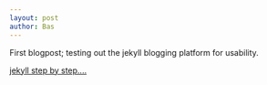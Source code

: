 ```yaml
---
layout: post
author: Bas
---
```

First blogpost; testing out the jekyll blogging platform for usability.

[jekyll step by step....](https://jekyllrb.com/docs/step-by-step/01-setup/)
